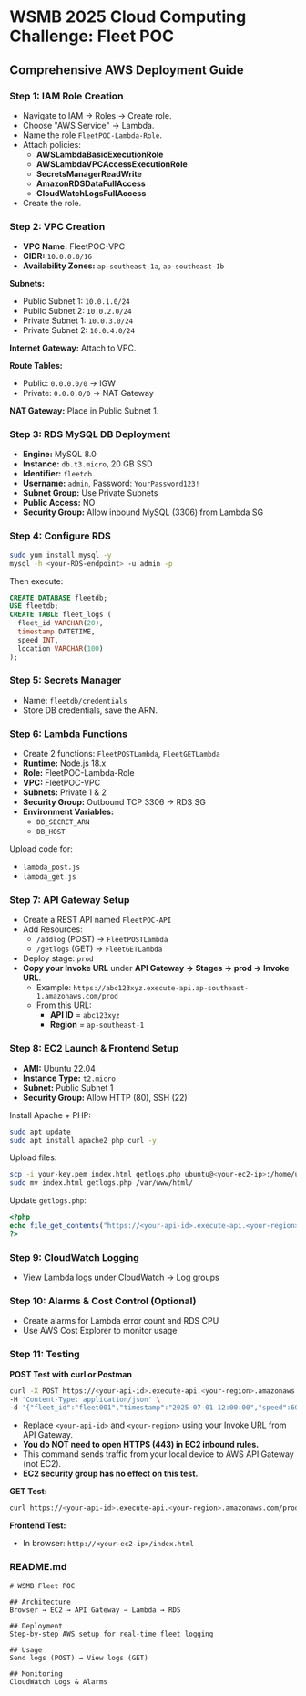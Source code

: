 # WSMB 2025 Cloud Computing Challenge: Fleet POC

## Comprehensive AWS Deployment Guide

### Step 1: IAM Role Creation

- Navigate to IAM → Roles → Create role.
- Choose "AWS Service" → Lambda.
- Name the role `FleetPOC-Lambda-Role`.
- Attach policies:
  - **AWSLambdaBasicExecutionRole**
  - **AWSLambdaVPCAccessExecutionRole**
  - **SecretsManagerReadWrite**
  - **AmazonRDSDataFullAccess**
  - **CloudWatchLogsFullAccess**
- Create the role.

### Step 2: VPC Creation

- **VPC Name:** FleetPOC-VPC
- **CIDR:** `10.0.0.0/16`
- **Availability Zones:** `ap-southeast-1a`, `ap-southeast-1b`

**Subnets:**

- Public Subnet 1: `10.0.1.0/24`
- Public Subnet 2: `10.0.2.0/24`
- Private Subnet 1: `10.0.3.0/24`
- Private Subnet 2: `10.0.4.0/24`

**Internet Gateway:** Attach to VPC.

**Route Tables:**

- Public: `0.0.0.0/0` → IGW
- Private: `0.0.0.0/0` → NAT Gateway

**NAT Gateway:** Place in Public Subnet 1.

### Step 3: RDS MySQL DB Deployment

- **Engine:** MySQL 8.0
- **Instance:** `db.t3.micro`, 20 GB SSD
- **Identifier:** `fleetdb`
- **Username:** `admin`, Password: `YourPassword123!`
- **Subnet Group:** Use Private Subnets
- **Public Access:** NO
- **Security Group:** Allow inbound MySQL (3306) from Lambda SG

### Step 4: Configure RDS

```bash
sudo yum install mysql -y
mysql -h <your-RDS-endpoint> -u admin -p
```

Then execute:

```sql
CREATE DATABASE fleetdb;
USE fleetdb;
CREATE TABLE fleet_logs (
  fleet_id VARCHAR(20),
  timestamp DATETIME,
  speed INT,
  location VARCHAR(100)
);
```

### Step 5: Secrets Manager

- Name: `fleetdb/credentials`
- Store DB credentials, save the ARN.

### Step 6: Lambda Functions

- Create 2 functions: `FleetPOSTLambda`, `FleetGETLambda`
- **Runtime:** Node.js 18.x
- **Role:** FleetPOC-Lambda-Role
- **VPC:** FleetPOC-VPC
- **Subnets:** Private 1 & 2
- **Security Group:** Outbound TCP 3306 → RDS SG
- **Environment Variables:**
  - `DB_SECRET_ARN`
  - `DB_HOST`

Upload code for:

- `lambda_post.js`
- `lambda_get.js`

### Step 7: API Gateway Setup

- Create a REST API named `FleetPOC-API`
- Add Resources:
  - `/addlog` (POST) → `FleetPOSTLambda`
  - `/getlogs` (GET) → `FleetGETLambda`
- Deploy stage: `prod`
- **Copy your Invoke URL** under **API Gateway → Stages → prod → Invoke URL**.
  - Example: `https://abc123xyz.execute-api.ap-southeast-1.amazonaws.com/prod`
  - From this URL:
    - **API ID** = `abc123xyz`
    - **Region** = `ap-southeast-1`

### Step 8: EC2 Launch & Frontend Setup

- **AMI:** Ubuntu 22.04
- **Instance Type:** `t2.micro`
- **Subnet:** Public Subnet 1
- **Security Group:** Allow HTTP (80), SSH (22)

Install Apache + PHP:

```bash
sudo apt update
sudo apt install apache2 php curl -y
```

Upload files:

```bash
scp -i your-key.pem index.html getlogs.php ubuntu@<your-ec2-ip>:/home/ubuntu
sudo mv index.html getlogs.php /var/www/html/
```

Update `getlogs.php`:

```php
<?php
echo file_get_contents("https://<your-api-id>.execute-api.<your-region>.amazonaws.com/prod/getlogs");
?>
```

### Step 9: CloudWatch Logging

- View Lambda logs under CloudWatch → Log groups

### Step 10: Alarms & Cost Control (Optional)

- Create alarms for Lambda error count and RDS CPU
- Use AWS Cost Explorer to monitor usage

### Step 11: Testing

**POST Test with curl or Postman**

```bash
curl -X POST https://<your-api-id>.execute-api.<your-region>.amazonaws.com/prod/addlog \
-H 'Content-Type: application/json' \
-d '{"fleet_id":"fleet001","timestamp":"2025-07-01 12:00:00","speed":60,"location":"City Center"}'
```

- Replace `<your-api-id>` and `<your-region>` using your Invoke URL from API Gateway.
- **You do NOT need to open HTTPS (443) in EC2 inbound rules.**
- This command sends traffic from your local device to AWS API Gateway (not EC2).
- **EC2 security group has no effect on this test.**

**GET Test:**

```bash
curl https://<your-api-id>.execute-api.<your-region>.amazonaws.com/prod/getlogs
```

**Frontend Test:**

- In browser: `http://<your-ec2-ip>/index.html`

### README.md

```
# WSMB Fleet POC

## Architecture
Browser → EC2 → API Gateway → Lambda → RDS

## Deployment
Step-by-step AWS setup for real-time fleet logging

## Usage
Send logs (POST) → View logs (GET)

## Monitoring
CloudWatch Logs & Alarms
```

